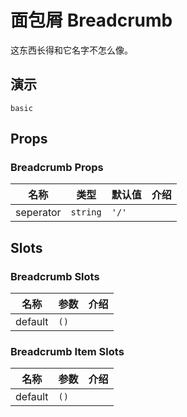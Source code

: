 # 面包屑 Breadcrumb
这东西长得和它名字不怎么像。
## 演示
```demo
basic
```
## Props
### Breadcrumb Props
|名称|类型|默认值|介绍|
|-|-|-|-|
|seperator|`string`|`'/'`||

## Slots
### Breadcrumb Slots
|名称|参数|介绍|
|-|-|-|
|default|`()`||

### Breadcrumb Item Slots
|名称|参数|介绍|
|-|-|-|
|default|`()`||
